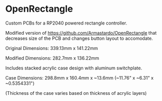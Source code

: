 # OpenRectangle
Custom PCBs for a RP2040 powered rectangle controller.

Modified version of https://github.com/Armastardo/OpenRectangle that decreases size of the PCB and changes button layout to accomodate.

Original Dimensions: 339.13mm x 141.22mm

Modified Dimensions: 282.7mm x 136.22mm

Includes stacked acrylic case design with aluminum switchplate. 

Case Dimensions: 298.8mm x 160.4mm x ~13.6mm (~11.76" x ~6.31" x ~0.5354331") 

(Thickness of the case varies based on thickness of acrylic layers)
